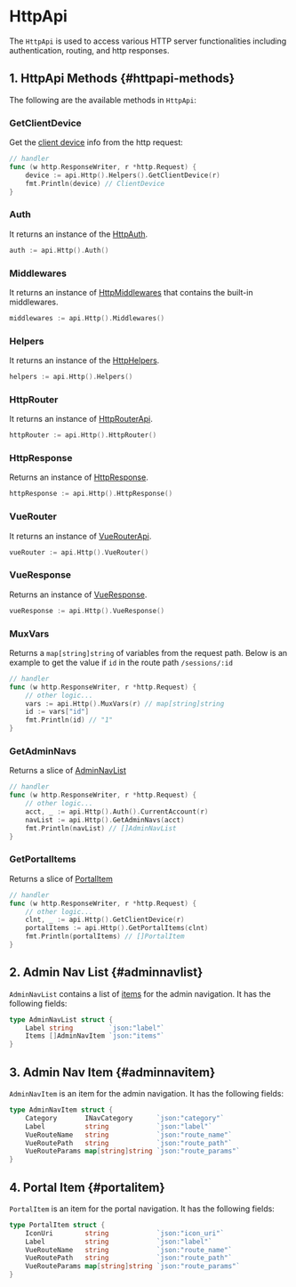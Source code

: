 # HttpApi

The `HttpApi` is used to access various HTTP server functionalities including authentication, routing, and http responses.

## 1. HttpApi Methods {#httpapi-methods}

The following are the available methods in `HttpApi`:

### GetClientDevice

Get the [client device](./client-device.md) info from the http request:

```go
// handler
func (w http.ResponseWriter, r *http.Request) {
    device := api.Http().Helpers().GetClientDevice(r)
    fmt.Println(device) // ClientDevice
}
```

### Auth

It returns an instance of the [HttpAuth](./http-auth.md).

```go
auth := api.Http().Auth()
```

### Middlewares

It returns an instance of [HttpMiddlewares](./http-middlewares.md) that contains the built-in middlewares.

```go
middlewares := api.Http().Middlewares()
```

### Helpers

It returns an instance of the [HttpHelpers](./http-helpers.md).

```go
helpers := api.Http().Helpers()
```

### HttpRouter

It returns an instance of [HttpRouterApi](./http-router-api.md).

```go
httpRouter := api.Http().HttpRouter()
```

### HttpResponse

Returns an instance of [HttpResponse](./http-response.md).

```go
httpResponse := api.Http().HttpResponse()
```

### VueRouter

It returns an instance of [VueRouterApi](./vue-router-api.md).

```go
vueRouter := api.Http().VueRouter()
```

### VueResponse

Returns an instance of [VueResponse](./vue-response.md).

```go
vueResponse := api.Http().VueResponse()
```

### MuxVars

Returns a `map[string]string` of variables from the request path. Below is an example to get the value if `id` in the route path `/sessions/:id`

```go
// handler
func (w http.ResponseWriter, r *http.Request) {
    // other logic...
    vars := api.Http().MuxVars(r) // map[string]string
    id := vars["id"]
    fmt.Println(id) // "1"
}
```

### GetAdminNavs

Returns a slice of [AdminNavList](#adminnavlist)

```go
// handler
func (w http.ResponseWriter, r *http.Request) {
    // other logic...
    acct, _ := api.Http().Auth().CurrentAccount(r)
    navList := api.Http().GetAdminNavs(acct)
    fmt.Println(navList) // []AdminNavList
}
```

### GetPortalItems

Returns a slice of [PortalItem](#portalitem)

```go
// handler
func (w http.ResponseWriter, r *http.Request) {
    // other logic...
    clnt, _ := api.Http().GetClientDevice(r)
    portalItems := api.Http().GetPortalItems(clnt)
    fmt.Println(portalItems) // []PortalItem
}
```

## 2. Admin Nav List {#adminnavlist}

`AdminNavList` contains a list of [items](#adminnavitem) for the admin navigation. It has the following fields:

```go
type AdminNavList struct {
	Label string         `json:"label"`
	Items []AdminNavItem `json:"items"`
}
```

## 3. Admin Nav Item {#adminnavitem}

`AdminNavItem` is an item for the admin navigation. It has the following fields:

```go
type AdminNavItem struct {
	Category       INavCategory      `json:"category"`
	Label          string            `json:"label"`
	VueRouteName   string            `json:"route_name"`
	VueRoutePath   string            `json:"route_path"`
	VueRouteParams map[string]string `json:"route_params"`
}
```

## 4. Portal Item {#portalitem}

`PortalItem` is an item for the portal navigation. It has the following fields:

```go
type PortalItem struct {
	IconUri        string            `json:"icon_uri"`
	Label          string            `json:"label"`
	VueRouteName   string            `json:"route_name"`
	VueRoutePath   string            `json:"route_path"`
	VueRouteParams map[string]string `json:"route_params"`
}
```
